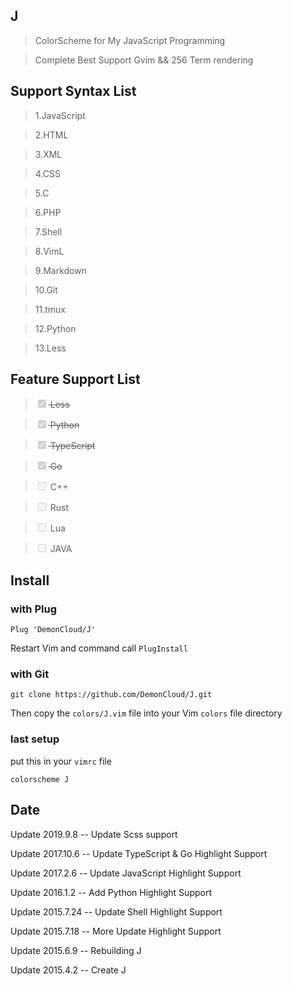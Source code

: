 ## J

> ColorScheme for My JavaScript Programming

> Complete Best Support Gvim && 256 Term rendering

## Support Syntax List

>	1.JavaScript

>	2.HTML

>	3.XML

>	4.CSS

>	5.C

>	6.PHP

>	7.Shell

>	8.VimL

>	9.Markdown

>	10.Git

>	11.tmux

>	12.Python

>	13.Less

## Feature Support List

>	<del><input type="checkbox" disabled checked /> Less </del>

>	<del><input type="checkbox" disabled checked /> Python </del>

>	<del><input type="checkbox" disabled checked /> TypeScript </del>

>	<del><input type="checkbox" disabled checked /> Go </del>

>	<input type="checkbox" disabled> C++

>	<input type="checkbox" disabled> Rust

>	<input type="checkbox" disabled> Lua

>	<input type="checkbox" disabled> JAVA



## Install

### with Plug 

``Plug 'DemonCloud/J'``

 Restart Vim and command call ``PlugInstall``



### with Git 

``git clone https://github.com/DemonCloud/J.git``

 Then copy the ``colors/J.vim`` file into your Vim ``colors`` file directory



### last setup

 put this in your ``vimrc`` file

``colorscheme J``



## Date

Update  2019.9.8 -- Update Scss support

Update  2017.10.6 -- Update TypeScript & Go Highlight Support

Update  2017.2.6 -- Update JavaScript Highlight Support

Update  2016.1.2 -- Add Python Highlight Support

Update  2015.7.24 -- Update Shell Highlight Support

Update  2015.7.18 -- More Update Highlight Support

Update  2015.6.9 -- Rebuilding J

Update  2015.4.2 -- Create J
